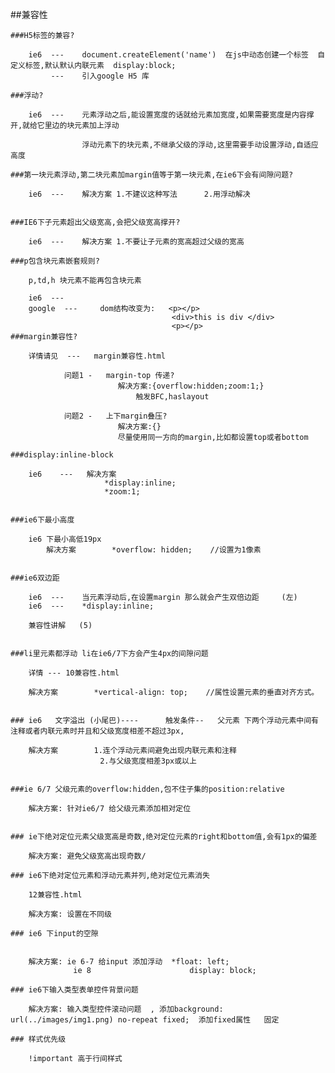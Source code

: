 ##兼容性

	###H5标签的兼容?
	
		ie6  ---	document.createElement('name')  在js中动态创建一个标签  自定义标签,默认默认内联元素  display:block;
			 ---	引入google H5 库
	
	###浮动?
	
		ie6  ---	元素浮动之后,能设置宽度的话就给元素加宽度,如果需要宽度是内容撑开,就给它里边的块元素加上浮动
	
					浮动元素下的块元素,不继承父级的浮动,这里需要手动设置浮动,自适应高度
			 
	###第一块元素浮动,第二块元素加margin值等于第一块元素,在ie6下会有间隙问题?
		
		ie6  ---	解决方案 1.不建议这种写法 		2.用浮动解决
			 		
			 			
	###IE6下子元素超出父级宽高,会把父级宽高撑开?
		
		ie6  ---	解决方案 1.不要让子元素的宽高超过父级的宽高
	
	###p包含块元素嵌套规则?
		
		p,td,h 块元素不能再包含块元素
		
		ie6  ---	
		google  ---		dom结构改变为:	<p></p>
										<div>this is div </div>
										<p></p>
	###margin兼容性?
		
		详情请见  ---   margin兼容性.html	
			
				问题1	-	margin-top 传递?
							解决方案:{overflow:hidden;zoom:1;}
								触发BFC,haslayout
								
				问题2	-	上下margin叠压?
							解决方案:{}
							尽量使用同一方向的margin,比如都设置top或者bottom
				
	###display:inline-block
	
		ie6    ---	 解决方案
						 *display:inline;
						 *zoom:1;			
				
				
	###ie6下最小高度
	
		ie6 下最小高低19px
			解决方案		*overflow: hidden;    //设置为1像素
			
			
	###ie6双边距
		
		ie6  ---	当元素浮动后,在设置margin 那么就会产生双倍边距		(左)	
		ie6  ---	*display:inline;
		
		兼容性讲解   (5)
				
				
	###li里元素都浮动 li在ie6/7下方会产生4px的间隙问题
		
		详情 --- 10兼容性.html			
				
		解决方案		*vertical-align: top;    //属性设置元素的垂直对齐方式。
				
				
	###	ie6   文字溢出 (小尾巴)----      触发条件--   父元素 下两个浮动元素中间有注释或者内联元素时并且和父级宽度相差不超过3px,
	
		解决方案		1.连个浮动元素间避免出现内联元素和注释
						2.与父级宽度相差3px或以上
						

	###ie 6/7 父级元素的overflow:hidden,包不住子集的position:relative
	
		解决方案: 针对ie6/7 给父级元素添加相对定位  
	
	
	### ie下绝对定位元素父级宽高是奇数,绝对定位元素的right和bottom值,会有1px的偏差
	
		解决方案: 避免父级宽高出现奇数/

	###	ie6下绝对定位元素和浮动元素并列,绝对定位元素消失
		
		12兼容性.html
		
		解决方案: 设置在不同级  

	### ie6 下input的空隙
	
		 	
		解决方案: ie 6-7 给input 添加浮动  *float: left;
			      ie 8 						display: block;

	### ie6下输入类型表单控件背景问题
	
		解决方案: 输入类型控件滚动问题  , 添加background: url(../images/img1.png) no-repeat fixed;  添加fixed属性   固定
		
	### 样式优先级
		
		!important 高于行间样式 